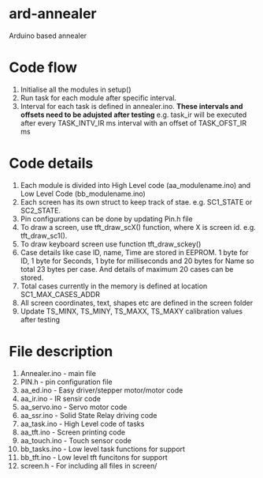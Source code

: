 # ard-annealer
Arduino based annealer


# Code flow
1. Initialise all the modules in setup()
2. Run task for each module after specific interval.
3. Interval for each task is defined in annealer.ino. **These intervals and offsets need to be adujsted after testing**
e.g. task\_ir will be executed after every TASK\_INTV\_IR ms interval with an offset of TASK\_OFST\_IR ms

# Code details
1. Each module is divided into High Level code (aa\_modulename.ino) and Low Level Code (bb\_modulename.ino)
2. Each screen has its own struct to keep track of stae. e.g. SC1\_STATE or SC2\_STATE.
3. Pin configurations can be done by updating Pin.h file
4. To draw a screen, use tft\_draw\_scX() function, where X is screen id. e.g. tft\_draw\_sc1().
5. To draw keyboard screen use function tft\_draw\_sckey()
6. Case details like case ID, name, Time are stored in EEPROM. 1 byte for ID, 1 byte for Seconds, 1 byte for milliseconds and 20 bytes for Name so total 23 bytes per case. And details of maximum 20 cases can be stored.
7. Total cases currently in the memory is defined at location SC1\_MAX\_CASES\_ADDR
8. All screen coordinates, text, shapes etc are defined in the screen folder
9. Update TS\_MINX, TS\_MINY, TS\_MAXX, TS\_MAXY calibration values after testing

# File description
1. Annealer.ino - main file
2. PIN.h - pin configuration file
3. aa_ed.ino - Easy driver/stepper motor/motor code
4. aa_ir.ino - IR sensir code
5. aa_servo.ino - Servo motor code
6. aa_ssr.ino - Solid State Relay driving code
7. aa_task.ino - High Level code of tasks
8. aa_tft.ino - Screen printing code
9. aa_touch.ino - Touch sensor code
10. bb_tasks.ino - Low level task functions for support 
11. bb_tft.ino - Low level tft funcitons for support
12. screen.h - For including all files in screen/